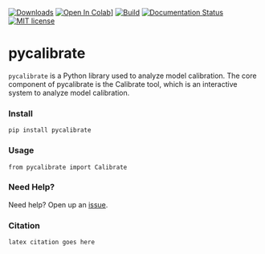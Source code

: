 [![Downloads](https://static.pepy.tech/personalized-badge/pycalibrate?period=total&units=international_system&left_color=grey&right_color=blue&left_text=Downloads)](https://pepy.tech/project/pycalibrate) [![Open In Colab](https://colab.research.google.com/assets/colab-badge.svg)](https://colab.research.google.com/...)]
 [![Build](https://github.com/VIDA-NYU/pycalibrate/actions/workflows/build.yml/badge.svg)](https://github.com/VIDA-NYU/pycalibrate/actions/workflows/build.yml) [![Documentation Status](https://readthedocs.org/projects/pycalibrate/badge/?version=latest)](https://pycalibrate.readthedocs.io/en/latest/?badge=latest) [![MIT license](https://img.shields.io/badge/License-MIT-blue.svg)](https://github.com/VIDA-NYU/pycalibrate/blob/main/LICENSE)

# pycalibrate
`pycalibrate` is a Python library used to analyze model calibration. The core component of pycalibrate is the Calibrate tool, which is an interactive system to analyze model calibration.

### Install
```
pip install pycalibrate
```

### Usage
```
from pycalibrate import Calibrate
```

### Need Help?
Need help? Open up an [issue](https://github.com/VIDA-NYU/pycalibrate/issues).

### Citation

```
latex citation goes here
```
